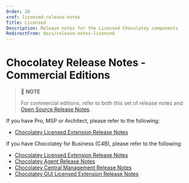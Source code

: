 ```yaml
---
Order: 20
xref: licensed-release-notes
Title: Licensed
Description: Release notes for the Licensed Chocolatey components
RedirectFrom: docs/release-notes-licensed
---
```


# Chocolatey Release Notes - Commercial Editions

> :memo: **NOTE**
>
> For commercial editions, refer to both this set of release notes and [Open Source Release Notes](xref:floss-release-notes).

If you have Pro, MSP or Architect, please refer to the following:

* [Chocolatey Licensed Extension Release Notes](xref:licensed-extension-release-notes)

If you have Chocolatey for Business (C4B), please refer to the following:

* [Chocolatey Licensed Extension Release Notes](xref:licensed-extension-release-notes)
* [Chocolatey Agent Release Notes](xref:agent-release-notes)
* [Chocolatey Central Management Release Notes](xref:ccm-release-notes)
* [Chocolatey GUI Licensed Extension Release Notes](xref:chocolatey-gui-licensed-extension-release-notes)